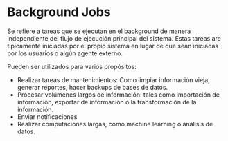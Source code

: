 # Background Jobs

Se refiere a tareas que se ejecutan en el background de manera independiente del flujo de ejecución principal del sistema. Estas tareas are típicamente iniciadas por el propio sistema en lugar de que sean iniciadas por los usuarios o algún agente externo.

Pueden ser utilizados para varios propósitos:

- Realizar tareas de mantenimientos: Como limpiar información vieja, generar reportes, hacer backups de bases de datos.
- Procesar volúmenes largos de información: tales como importación de información, exportar de información o la transformación de la información.
- Enviar notificaciones
- Realizar computaciones largas, como machine learning o análisis de datos.
